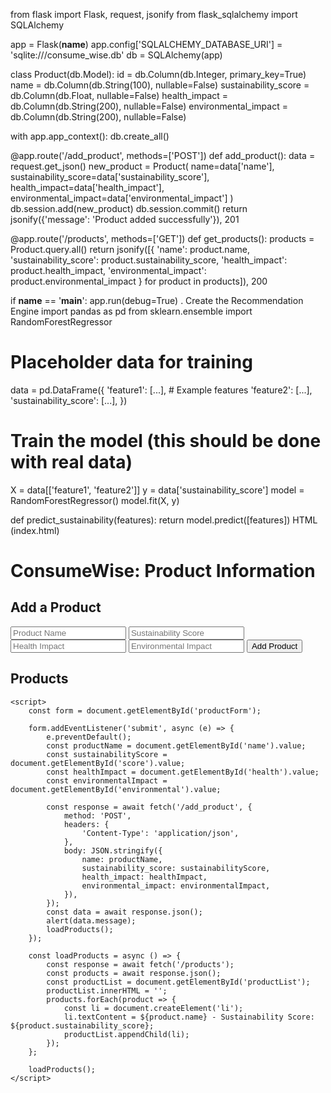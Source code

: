 from flask import Flask, request, jsonify
from flask_sqlalchemy import SQLAlchemy
  
app = Flask(__name__)
app.config['SQLALCHEMY_DATABASE_URI'] = 'sqlite:///consume_wise.db'
db = SQLAlchemy(app)

class Product(db.Model):
    id = db.Column(db.Integer, primary_key=True)
    name = db.Column(db.String(100), nullable=False)
    sustainability_score = db.Column(db.Float, nullable=False)
    health_impact = db.Column(db.String(200), nullable=False)
    environmental_impact = db.Column(db.String(200), nullable=False)

with app.app_context():
    db.create_all()

@app.route('/add_product', methods=['POST'])
def add_product():
    data = request.get_json()
    new_product = Product(
        name=data['name'],
        sustainability_score=data['sustainability_score'],
        health_impact=data['health_impact'],
        environmental_impact=data['environmental_impact']
    )
    db.session.add(new_product)
    db.session.commit()
    return jsonify({'message': 'Product added successfully'}), 201

@app.route('/products', methods=['GET'])
def get_products():
    products = Product.query.all()
    return jsonify([{
        'name': product.name,
        'sustainability_score': product.sustainability_score,
        'health_impact': product.health_impact,
        'environmental_impact': product.environmental_impact
    } for product in products]), 200

if __name__ == '__main__':
    app.run(debug=True)
. Create the Recommendation Engine
import pandas as pd
from sklearn.ensemble import RandomForestRegressor

# Placeholder data for training
data = pd.DataFrame({
    'feature1': [...],      # Example features
    'feature2': [...],
    'sustainability_score': [...],
})

# Train the model (this should be done with real data)
X = data[['feature1', 'feature2']]
y = data['sustainability_score']
model = RandomForestRegressor()
model.fit(X, y)

def predict_sustainability(features):
    return model.predict([features])
HTML (index.html)

<!DOCTYPE html>
<html lang="en">
<head>
    <meta charset="UTF-8">
    <meta name="viewport" content="width=device-width, initial-scale=1.0">
    <title>ConsumeWise</title>
</head>
<body>
    <h1>ConsumeWise: Product Information</h1>
    <div>
        <h2>Add a Product</h2>
        <form id="productForm">
            <input type="text" id="name" placeholder="Product Name" required>
            <input type="number" id="score" placeholder="Sustainability Score" required>
            <input type="text" id="health" placeholder="Health Impact" required>
            <input type="text" id="environmental" placeholder="Environmental Impact" required>
            <button type="submit">Add Product</button>
        </form>
    </div>
    <div>
        <h2>Products</h2>
        <ul id="productList"></ul>
    </div>

    <script>
        const form = document.getElementById('productForm');

        form.addEventListener('submit', async (e) => {
            e.preventDefault();
            const productName = document.getElementById('name').value;
            const sustainabilityScore = document.getElementById('score').value;
            const healthImpact = document.getElementById('health').value;
            const environmentalImpact = document.getElementById('environmental').value;

            const response = await fetch('/add_product', {
                method: 'POST',
                headers: {
                    'Content-Type': 'application/json',
                },
                body: JSON.stringify({
                    name: productName,
                    sustainability_score: sustainabilityScore,
                    health_impact: healthImpact,
                    environmental_impact: environmentalImpact,
                }),
            });
            const data = await response.json();
            alert(data.message);
            loadProducts();
        });

        const loadProducts = async () => {
            const response = await fetch('/products');
            const products = await response.json();
            const productList = document.getElementById('productList');
            productList.innerHTML = '';
            products.forEach(product => {
                const li = document.createElement('li');
                li.textContent = ${product.name} - Sustainability Score: ${product.sustainability_score};
                productList.appendChild(li);
            });
        };
        
        loadProducts();
    </script>
</body>
</html>
